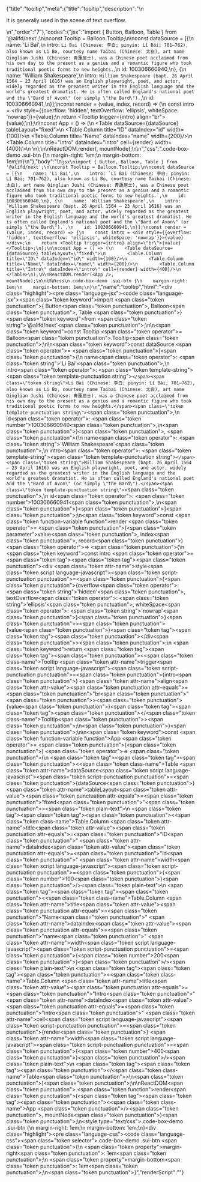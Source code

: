 {"title":"tooltip","meta":{"title":"tooltip","description":"\n<p>It is generally used in the scene of text overflow.</p>\n","order":"7"},"codes":{"jsx":"import { Button, Balloon, Table } from '@alifd/next';\n\nconst Tooltip = Balloon.Tooltip;\n\nconst dataSource = [{\n    name: 'Li Bai',\n    intro: `Li Bai (Chinese: 李白; pinyin: Lǐ Bái; 701–762), also known as Li Bo, courtesy name Taibai (Chinese: 太白), art name Qinglian Jushi (Chinese: 青蓮居士), was a Chinese poet acclaimed from his own day to the present as a genius and a romantic figure who took traditional poetic forms to new heights.`,\n    id: 100306660940,\n}, {\n    name: 'William Shakespeare',\n    intro: `William Shakespeare (bapt. 26 April 1564 – 23 April 1616) was an English playwright, poet, and actor, widely regarded as the greatest writer in the English language and the world's greatest dramatist. He is often called England's national poet and the \"Bard of Avon\" (or simply \"the Bard\").`,\n    id: 100306660941,\n}];\nconst render = (value, index, record) => {\n    const intro = <div style={{overflow: 'hidden', textOverflow: 'ellipsis', whiteSpace: 'nowrap'}}>{value}</div>;\n    return <Tooltip trigger={intro} align=\"br\">{value}</Tooltip>;\n};\n\nconst App = () => (\n    <Table dataSource={dataSource} tableLayout=\"fixed\">\n        <Table.Column title=\"ID\" dataIndex=\"id\" width={100}/>\n        <Table.Column title=\"Name\" dataIndex=\"name\" width={200}/>\n        <Table.Column title=\"Intro\" dataIndex=\"intro\" cell={render} width={400}/>\n    </Table>\n);\n\nReactDOM.render(<App />, mountNode);\n\n","css":".code-box-demo .sui-btn {\n    margin-right: 1em;\n    margin-bottom: 1em;\n}\n"},"body":"\n````jsx\nimport { Button, Balloon, Table } from '@alifd/next';\n\nconst Tooltip = Balloon.Tooltip;\n\nconst dataSource = [{\n    name: 'Li Bai',\n    intro: `Li Bai (Chinese: 李白; pinyin: Lǐ Bái; 701–762), also known as Li Bo, courtesy name Taibai (Chinese: 太白), art name Qinglian Jushi (Chinese: 青蓮居士), was a Chinese poet acclaimed from his own day to the present as a genius and a romantic figure who took traditional poetic forms to new heights.`,\n    id: 100306660940,\n}, {\n    name: 'William Shakespeare',\n    intro: `William Shakespeare (bapt. 26 April 1564 – 23 April 1616) was an English playwright, poet, and actor, widely regarded as the greatest writer in the English language and the world's greatest dramatist. He is often called England's national poet and the \"Bard of Avon\" (or simply \"the Bard\").`,\n    id: 100306660941,\n}];\nconst render = (value, index, record) => {\n    const intro = <div style={{overflow: 'hidden', textOverflow: 'ellipsis', whiteSpace: 'nowrap'}}>{value}</div>;\n    return <Tooltip trigger={intro} align=\"br\">{value}</Tooltip>;\n};\n\nconst App = () => (\n    <Table dataSource={dataSource} tableLayout=\"fixed\">\n        <Table.Column title=\"ID\" dataIndex=\"id\" width={100}/>\n        <Table.Column title=\"Name\" dataIndex=\"name\" width={200}/>\n        <Table.Column title=\"Intro\" dataIndex=\"intro\" cell={render} width={400}/>\n    </Table>\n);\n\nReactDOM.render(<App />, mountNode);\n\n````\n\n````css\n.code-box-demo .sui-btn {\n    margin-right: 1em;\n    margin-bottom: 1em;\n}\n````","name":"tooltip","html":"<script>(function(){'use strict';\n\nvar _next = require('@alifd/next');\n\nvar Tooltip = _next.Balloon.Tooltip;\n\nvar dataSource = [{\n    name: 'Li Bai',\n    intro: 'Li Bai (Chinese: \\u674E\\u767D; pinyin: L\\u01D0 B\\xE1i; 701\\u2013762), also known as Li Bo, courtesy name Taibai (Chinese: \\u592A\\u767D), art name Qinglian Jushi (Chinese: \\u9752\\u84EE\\u5C45\\u58EB), was a Chinese poet acclaimed from his own day to the present as a genius and a romantic figure who took traditional poetic forms to new heights.',\n    id: 100306660940\n}, {\n    name: 'William Shakespeare',\n    intro: 'William Shakespeare (bapt. 26 April 1564 \\u2013 23 April 1616) was an English playwright, poet, and actor, widely regarded as the greatest writer in the English language and the world\\'s greatest dramatist. He is often called England\\'s national poet and the \"Bard of Avon\" (or simply \"the Bard\").',\n    id: 100306660941\n}];\nvar render = function render(value, index, record) {\n    var intro = React.createElement(\n        'div',\n        { style: { overflow: 'hidden', textOverflow: 'ellipsis', whiteSpace: 'nowrap' } },\n        value\n    );\n    return React.createElement(\n        Tooltip,\n        { trigger: intro, align: 'br' },\n        value\n    );\n};\n\nvar App = function App() {\n    return React.createElement(\n        _next.Table,\n        { dataSource: dataSource, tableLayout: 'fixed' },\n        React.createElement(_next.Table.Column, { title: 'ID', dataIndex: 'id', width: 100 }),\n        React.createElement(_next.Table.Column, { title: 'Name', dataIndex: 'name', width: 200 }),\n        React.createElement(_next.Table.Column, { title: 'Intro', dataIndex: 'intro', cell: render, width: 400 })\n    );\n};\n\nReactDOM.render(React.createElement(App, null), mountNode);})()</script><div class=\"highlight\"><pre class=\"language-jsx\"><code class=\"language-jsx\"><span class=\"token keyword\">import</span> <span class=\"token punctuation\">{</span> Button<span class=\"token punctuation\">,</span> Balloon<span class=\"token punctuation\">,</span> Table <span class=\"token punctuation\">}</span> <span class=\"token keyword\">from</span> <span class=\"token string\">'@alifd/next'</span><span class=\"token punctuation\">;</span>\n\n<span class=\"token keyword\">const</span> Tooltip <span class=\"token operator\">=</span> Balloon<span class=\"token punctuation\">.</span>Tooltip<span class=\"token punctuation\">;</span>\n\n<span class=\"token keyword\">const</span> dataSource <span class=\"token operator\">=</span> <span class=\"token punctuation\">[</span><span class=\"token punctuation\">{</span>\n    name<span class=\"token operator\">:</span> <span class=\"token string\">'Li Bai'</span><span class=\"token punctuation\">,</span>\n    intro<span class=\"token operator\">:</span> <span class=\"token template-string\"><span class=\"token template-punctuation string\">`</span><span class=\"token string\">Li Bai (Chinese: 李白; pinyin: Lǐ Bái; 701–762), also known as Li Bo, courtesy name Taibai (Chinese: 太白), art name Qinglian Jushi (Chinese: 青蓮居士), was a Chinese poet acclaimed from his own day to the present as a genius and a romantic figure who took traditional poetic forms to new heights.</span><span class=\"token template-punctuation string\">`</span></span><span class=\"token punctuation\">,</span>\n    id<span class=\"token operator\">:</span> <span class=\"token number\">100306660940</span><span class=\"token punctuation\">,</span>\n<span class=\"token punctuation\">}</span><span class=\"token punctuation\">,</span> <span class=\"token punctuation\">{</span>\n    name<span class=\"token operator\">:</span> <span class=\"token string\">'William Shakespeare'</span><span class=\"token punctuation\">,</span>\n    intro<span class=\"token operator\">:</span> <span class=\"token template-string\"><span class=\"token template-punctuation string\">`</span><span class=\"token string\">William Shakespeare (bapt. 26 April 1564 – 23 April 1616) was an English playwright, poet, and actor, widely regarded as the greatest writer in the English language and the world's greatest dramatist. He is often called England's national poet and the \"Bard of Avon\" (or simply \"the Bard\").</span><span class=\"token template-punctuation string\">`</span></span><span class=\"token punctuation\">,</span>\n    id<span class=\"token operator\">:</span> <span class=\"token number\">100306660941</span><span class=\"token punctuation\">,</span>\n<span class=\"token punctuation\">}</span><span class=\"token punctuation\">]</span><span class=\"token punctuation\">;</span>\n<span class=\"token keyword\">const</span> <span class=\"token function-variable function\">render</span> <span class=\"token operator\">=</span> <span class=\"token punctuation\">(</span><span class=\"token parameter\">value<span class=\"token punctuation\">,</span> index<span class=\"token punctuation\">,</span> record</span><span class=\"token punctuation\">)</span> <span class=\"token operator\">=></span> <span class=\"token punctuation\">{</span>\n    <span class=\"token keyword\">const</span> intro <span class=\"token operator\">=</span> <span class=\"token tag\"><span class=\"token tag\"><span class=\"token punctuation\">&lt;</span>div</span> <span class=\"token attr-name\">style</span><span class=\"token script language-javascript\"><span class=\"token script-punctuation punctuation\">=</span><span class=\"token punctuation\">{</span><span class=\"token punctuation\">{</span>overflow<span class=\"token operator\">:</span> <span class=\"token string\">'hidden'</span><span class=\"token punctuation\">,</span> textOverflow<span class=\"token operator\">:</span> <span class=\"token string\">'ellipsis'</span><span class=\"token punctuation\">,</span> whiteSpace<span class=\"token operator\">:</span> <span class=\"token string\">'nowrap'</span><span class=\"token punctuation\">}</span><span class=\"token punctuation\">}</span></span><span class=\"token punctuation\">></span></span><span class=\"token punctuation\">{</span>value<span class=\"token punctuation\">}</span><span class=\"token tag\"><span class=\"token tag\"><span class=\"token punctuation\">&lt;/</span>div</span><span class=\"token punctuation\">></span></span><span class=\"token punctuation\">;</span>\n    <span class=\"token keyword\">return</span> <span class=\"token tag\"><span class=\"token tag\"><span class=\"token punctuation\">&lt;</span><span class=\"token class-name\">Tooltip</span></span> <span class=\"token attr-name\">trigger</span><span class=\"token script language-javascript\"><span class=\"token script-punctuation punctuation\">=</span><span class=\"token punctuation\">{</span>intro<span class=\"token punctuation\">}</span></span> <span class=\"token attr-name\">align</span><span class=\"token attr-value\"><span class=\"token punctuation attr-equals\">=</span><span class=\"token punctuation\">\"</span>br<span class=\"token punctuation\">\"</span></span><span class=\"token punctuation\">></span></span><span class=\"token punctuation\">{</span>value<span class=\"token punctuation\">}</span><span class=\"token tag\"><span class=\"token tag\"><span class=\"token punctuation\">&lt;/</span><span class=\"token class-name\">Tooltip</span></span><span class=\"token punctuation\">></span></span><span class=\"token punctuation\">;</span>\n<span class=\"token punctuation\">}</span><span class=\"token punctuation\">;</span>\n\n<span class=\"token keyword\">const</span> <span class=\"token function-variable function\">App</span> <span class=\"token operator\">=</span> <span class=\"token punctuation\">(</span><span class=\"token punctuation\">)</span> <span class=\"token operator\">=></span> <span class=\"token punctuation\">(</span>\n    <span class=\"token tag\"><span class=\"token tag\"><span class=\"token punctuation\">&lt;</span><span class=\"token class-name\">Table</span></span> <span class=\"token attr-name\">dataSource</span><span class=\"token script language-javascript\"><span class=\"token script-punctuation punctuation\">=</span><span class=\"token punctuation\">{</span>dataSource<span class=\"token punctuation\">}</span></span> <span class=\"token attr-name\">tableLayout</span><span class=\"token attr-value\"><span class=\"token punctuation attr-equals\">=</span><span class=\"token punctuation\">\"</span>fixed<span class=\"token punctuation\">\"</span></span><span class=\"token punctuation\">></span></span><span class=\"token plain-text\">\n        </span><span class=\"token tag\"><span class=\"token tag\"><span class=\"token punctuation\">&lt;</span><span class=\"token class-name\">Table.Column</span></span> <span class=\"token attr-name\">title</span><span class=\"token attr-value\"><span class=\"token punctuation attr-equals\">=</span><span class=\"token punctuation\">\"</span>ID<span class=\"token punctuation\">\"</span></span> <span class=\"token attr-name\">dataIndex</span><span class=\"token attr-value\"><span class=\"token punctuation attr-equals\">=</span><span class=\"token punctuation\">\"</span>id<span class=\"token punctuation\">\"</span></span> <span class=\"token attr-name\">width</span><span class=\"token script language-javascript\"><span class=\"token script-punctuation punctuation\">=</span><span class=\"token punctuation\">{</span><span class=\"token number\">100</span><span class=\"token punctuation\">}</span></span><span class=\"token punctuation\">/></span></span><span class=\"token plain-text\">\n        </span><span class=\"token tag\"><span class=\"token tag\"><span class=\"token punctuation\">&lt;</span><span class=\"token class-name\">Table.Column</span></span> <span class=\"token attr-name\">title</span><span class=\"token attr-value\"><span class=\"token punctuation attr-equals\">=</span><span class=\"token punctuation\">\"</span>Name<span class=\"token punctuation\">\"</span></span> <span class=\"token attr-name\">dataIndex</span><span class=\"token attr-value\"><span class=\"token punctuation attr-equals\">=</span><span class=\"token punctuation\">\"</span>name<span class=\"token punctuation\">\"</span></span> <span class=\"token attr-name\">width</span><span class=\"token script language-javascript\"><span class=\"token script-punctuation punctuation\">=</span><span class=\"token punctuation\">{</span><span class=\"token number\">200</span><span class=\"token punctuation\">}</span></span><span class=\"token punctuation\">/></span></span><span class=\"token plain-text\">\n        </span><span class=\"token tag\"><span class=\"token tag\"><span class=\"token punctuation\">&lt;</span><span class=\"token class-name\">Table.Column</span></span> <span class=\"token attr-name\">title</span><span class=\"token attr-value\"><span class=\"token punctuation attr-equals\">=</span><span class=\"token punctuation\">\"</span>Intro<span class=\"token punctuation\">\"</span></span> <span class=\"token attr-name\">dataIndex</span><span class=\"token attr-value\"><span class=\"token punctuation attr-equals\">=</span><span class=\"token punctuation\">\"</span>intro<span class=\"token punctuation\">\"</span></span> <span class=\"token attr-name\">cell</span><span class=\"token script language-javascript\"><span class=\"token script-punctuation punctuation\">=</span><span class=\"token punctuation\">{</span>render<span class=\"token punctuation\">}</span></span> <span class=\"token attr-name\">width</span><span class=\"token script language-javascript\"><span class=\"token script-punctuation punctuation\">=</span><span class=\"token punctuation\">{</span><span class=\"token number\">400</span><span class=\"token punctuation\">}</span></span><span class=\"token punctuation\">/></span></span><span class=\"token plain-text\">\n    </span><span class=\"token tag\"><span class=\"token tag\"><span class=\"token punctuation\">&lt;/</span><span class=\"token class-name\">Table</span></span><span class=\"token punctuation\">></span></span>\n<span class=\"token punctuation\">)</span><span class=\"token punctuation\">;</span>\n\nReactDOM<span class=\"token punctuation\">.</span><span class=\"token function\">render</span><span class=\"token punctuation\">(</span><span class=\"token tag\"><span class=\"token tag\"><span class=\"token punctuation\">&lt;</span><span class=\"token class-name\">App</span></span> <span class=\"token punctuation\">/></span></span><span class=\"token punctuation\">,</span> mountNode<span class=\"token punctuation\">)</span><span class=\"token punctuation\">;</span>\n</code></pre></div><style type=\"text/css\">.code-box-demo .sui-btn {\n    margin-right: 1em;\n    margin-bottom: 1em;\n}</style><div class=\"highlight\"><pre class=\"language-css\"><code class=\"language-css\"><span class=\"token selector\">.code-box-demo .sui-btn</span> <span class=\"token punctuation\">{</span>\n    <span class=\"token property\">margin-right</span><span class=\"token punctuation\">:</span> 1em<span class=\"token punctuation\">;</span>\n    <span class=\"token property\">margin-bottom</span><span class=\"token punctuation\">:</span> 1em<span class=\"token punctuation\">;</span>\n<span class=\"token punctuation\">}</span></code></pre></div>","renderScript":"<script>(function(){'use strict';\n\nvar _createClass = function () { function defineProperties(target, props) { for (var i = 0; i < props.length; i++) { var descriptor = props[i]; descriptor.enumerable = descriptor.enumerable || false; descriptor.configurable = true; if (\"value\" in descriptor) descriptor.writable = true; Object.defineProperty(target, descriptor.key, descriptor); } } return function (Constructor, protoProps, staticProps) { if (protoProps) defineProperties(Constructor.prototype, protoProps); if (staticProps) defineProperties(Constructor, staticProps); return Constructor; }; }();\n\nvar _reactLive = require('react-live');\n\nvar _next = require('@alifd/next');\n\nfunction _classCallCheck(instance, Constructor) { if (!(instance instanceof Constructor)) { throw new TypeError(\"Cannot call a class as a function\"); } }\n\nfunction _possibleConstructorReturn(self, call) { if (!self) { throw new ReferenceError(\"this hasn't been initialised - super() hasn't been called\"); } return call && (typeof call === \"object\" || typeof call === \"function\") ? call : self; }\n\nfunction _inherits(subClass, superClass) { if (typeof superClass !== \"function\" && superClass !== null) { throw new TypeError(\"Super expression must either be null or a function, not \" + typeof superClass); } subClass.prototype = Object.create(superClass && superClass.prototype, { constructor: { value: subClass, enumerable: false, writable: true, configurable: true } }); if (superClass) Object.setPrototypeOf ? Object.setPrototypeOf(subClass, superClass) : subClass.__proto__ = superClass; }\n\nwindow.demoNames.push('tooltipEnUs');\n\ndocument.getElementById('tooltipEnUs-style').innerHTML = '.code-box-demo .sui-btn {\\n    margin-right: 1em;\\n    margin-bottom: 1em;\\n}\\n';\n\nwindow.tooltipEnUsRenderScript = function tooltipEnUsRenderScript(liveDemo) {\n    var mountNode = document.getElementById('tooltipEnUs-mount');\n    if (liveDemo === \"false\") {\n        document.getElementById('tooltipEnUs-body').innerHTML = '<pre class=\"language-jsx\"><code class=\"language-jsx\"><span class=\"token keyword\">import</span> <span class=\"token punctuation\">{</span> Button<span class=\"token punctuation\">,</span> Balloon<span class=\"token punctuation\">,</span> Table <span class=\"token punctuation\">}</span> <span class=\"token keyword\">from</span> <span class=\"token string\">\\'@alifd/next\\'</span><span class=\"token punctuation\">;</span>\\n\\n<span class=\"token keyword\">const</span> Tooltip <span class=\"token operator\">=</span> Balloon<span class=\"token punctuation\">.</span>Tooltip<span class=\"token punctuation\">;</span>\\n\\n<span class=\"token keyword\">const</span> dataSource <span class=\"token operator\">=</span> <span class=\"token punctuation\">[</span><span class=\"token punctuation\">{</span>\\n    name<span class=\"token operator\">:</span> <span class=\"token string\">\\'Li Bai\\'</span><span class=\"token punctuation\">,</span>\\n    intro<span class=\"token operator\">:</span> <span class=\"token template-string\"><span class=\"token template-punctuation string\">{backquote}</span><span class=\"token string\">Li Bai (Chinese: \\u674E\\u767D; pinyin: L\\u01D0 B\\xE1i; 701\\u2013762), also known as Li Bo, courtesy name Taibai (Chinese: \\u592A\\u767D), art name Qinglian Jushi (Chinese: \\u9752\\u84EE\\u5C45\\u58EB), was a Chinese poet acclaimed from his own day to the present as a genius and a romantic figure who took traditional poetic forms to new heights.</span><span class=\"token template-punctuation string\">{backquote}</span></span><span class=\"token punctuation\">,</span>\\n    id<span class=\"token operator\">:</span> <span class=\"token number\">100306660940</span><span class=\"token punctuation\">,</span>\\n<span class=\"token punctuation\">}</span><span class=\"token punctuation\">,</span> <span class=\"token punctuation\">{</span>\\n    name<span class=\"token operator\">:</span> <span class=\"token string\">\\'William Shakespeare\\'</span><span class=\"token punctuation\">,</span>\\n    intro<span class=\"token operator\">:</span> <span class=\"token template-string\"><span class=\"token template-punctuation string\">{backquote}</span><span class=\"token string\">William Shakespeare (bapt. 26 April 1564 \\u2013 23 April 1616) was an English playwright, poet, and actor, widely regarded as the greatest writer in the English language and the world\\'s greatest dramatist. He is often called England\\'s national poet and the \"Bard of Avon\" (or simply \"the Bard\").</span><span class=\"token template-punctuation string\">{backquote}</span></span><span class=\"token punctuation\">,</span>\\n    id<span class=\"token operator\">:</span> <span class=\"token number\">100306660941</span><span class=\"token punctuation\">,</span>\\n<span class=\"token punctuation\">}</span><span class=\"token punctuation\">]</span><span class=\"token punctuation\">;</span>\\n<span class=\"token keyword\">const</span> <span class=\"token function-variable function\">render</span> <span class=\"token operator\">=</span> <span class=\"token punctuation\">(</span><span class=\"token parameter\">value<span class=\"token punctuation\">,</span> index<span class=\"token punctuation\">,</span> record</span><span class=\"token punctuation\">)</span> <span class=\"token operator\">=></span> <span class=\"token punctuation\">{</span>\\n    <span class=\"token keyword\">const</span> intro <span class=\"token operator\">=</span> <span class=\"token tag\"><span class=\"token tag\"><span class=\"token punctuation\">&lt;</span>div</span> <span class=\"token attr-name\">style</span><span class=\"token script language-javascript\"><span class=\"token script-punctuation punctuation\">=</span><span class=\"token punctuation\">{</span><span class=\"token punctuation\">{</span>overflow<span class=\"token operator\">:</span> <span class=\"token string\">\\'hidden\\'</span><span class=\"token punctuation\">,</span> textOverflow<span class=\"token operator\">:</span> <span class=\"token string\">\\'ellipsis\\'</span><span class=\"token punctuation\">,</span> whiteSpace<span class=\"token operator\">:</span> <span class=\"token string\">\\'nowrap\\'</span><span class=\"token punctuation\">}</span><span class=\"token punctuation\">}</span></span><span class=\"token punctuation\">></span></span><span class=\"token punctuation\">{</span>value<span class=\"token punctuation\">}</span><span class=\"token tag\"><span class=\"token tag\"><span class=\"token punctuation\">&lt;/</span>div</span><span class=\"token punctuation\">></span></span><span class=\"token punctuation\">;</span>\\n    <span class=\"token keyword\">return</span> <span class=\"token tag\"><span class=\"token tag\"><span class=\"token punctuation\">&lt;</span><span class=\"token class-name\">Tooltip</span></span> <span class=\"token attr-name\">trigger</span><span class=\"token script language-javascript\"><span class=\"token script-punctuation punctuation\">=</span><span class=\"token punctuation\">{</span>intro<span class=\"token punctuation\">}</span></span> <span class=\"token attr-name\">align</span><span class=\"token attr-value\"><span class=\"token punctuation attr-equals\">=</span><span class=\"token punctuation\">\"</span>br<span class=\"token punctuation\">\"</span></span><span class=\"token punctuation\">></span></span><span class=\"token punctuation\">{</span>value<span class=\"token punctuation\">}</span><span class=\"token tag\"><span class=\"token tag\"><span class=\"token punctuation\">&lt;/</span><span class=\"token class-name\">Tooltip</span></span><span class=\"token punctuation\">></span></span><span class=\"token punctuation\">;</span>\\n<span class=\"token punctuation\">}</span><span class=\"token punctuation\">;</span>\\n\\n<span class=\"token keyword\">const</span> <span class=\"token function-variable function\">App</span> <span class=\"token operator\">=</span> <span class=\"token punctuation\">(</span><span class=\"token punctuation\">)</span> <span class=\"token operator\">=></span> <span class=\"token punctuation\">(</span>\\n    <span class=\"token tag\"><span class=\"token tag\"><span class=\"token punctuation\">&lt;</span><span class=\"token class-name\">Table</span></span> <span class=\"token attr-name\">dataSource</span><span class=\"token script language-javascript\"><span class=\"token script-punctuation punctuation\">=</span><span class=\"token punctuation\">{</span>dataSource<span class=\"token punctuation\">}</span></span> <span class=\"token attr-name\">tableLayout</span><span class=\"token attr-value\"><span class=\"token punctuation attr-equals\">=</span><span class=\"token punctuation\">\"</span>fixed<span class=\"token punctuation\">\"</span></span><span class=\"token punctuation\">></span></span><span class=\"token plain-text\">\\n        </span><span class=\"token tag\"><span class=\"token tag\"><span class=\"token punctuation\">&lt;</span><span class=\"token class-name\">Table.Column</span></span> <span class=\"token attr-name\">title</span><span class=\"token attr-value\"><span class=\"token punctuation attr-equals\">=</span><span class=\"token punctuation\">\"</span>ID<span class=\"token punctuation\">\"</span></span> <span class=\"token attr-name\">dataIndex</span><span class=\"token attr-value\"><span class=\"token punctuation attr-equals\">=</span><span class=\"token punctuation\">\"</span>id<span class=\"token punctuation\">\"</span></span> <span class=\"token attr-name\">width</span><span class=\"token script language-javascript\"><span class=\"token script-punctuation punctuation\">=</span><span class=\"token punctuation\">{</span><span class=\"token number\">100</span><span class=\"token punctuation\">}</span></span><span class=\"token punctuation\">/></span></span><span class=\"token plain-text\">\\n        </span><span class=\"token tag\"><span class=\"token tag\"><span class=\"token punctuation\">&lt;</span><span class=\"token class-name\">Table.Column</span></span> <span class=\"token attr-name\">title</span><span class=\"token attr-value\"><span class=\"token punctuation attr-equals\">=</span><span class=\"token punctuation\">\"</span>Name<span class=\"token punctuation\">\"</span></span> <span class=\"token attr-name\">dataIndex</span><span class=\"token attr-value\"><span class=\"token punctuation attr-equals\">=</span><span class=\"token punctuation\">\"</span>name<span class=\"token punctuation\">\"</span></span> <span class=\"token attr-name\">width</span><span class=\"token script language-javascript\"><span class=\"token script-punctuation punctuation\">=</span><span class=\"token punctuation\">{</span><span class=\"token number\">200</span><span class=\"token punctuation\">}</span></span><span class=\"token punctuation\">/></span></span><span class=\"token plain-text\">\\n        </span><span class=\"token tag\"><span class=\"token tag\"><span class=\"token punctuation\">&lt;</span><span class=\"token class-name\">Table.Column</span></span> <span class=\"token attr-name\">title</span><span class=\"token attr-value\"><span class=\"token punctuation attr-equals\">=</span><span class=\"token punctuation\">\"</span>Intro<span class=\"token punctuation\">\"</span></span> <span class=\"token attr-name\">dataIndex</span><span class=\"token attr-value\"><span class=\"token punctuation attr-equals\">=</span><span class=\"token punctuation\">\"</span>intro<span class=\"token punctuation\">\"</span></span> <span class=\"token attr-name\">cell</span><span class=\"token script language-javascript\"><span class=\"token script-punctuation punctuation\">=</span><span class=\"token punctuation\">{</span>render<span class=\"token punctuation\">}</span></span> <span class=\"token attr-name\">width</span><span class=\"token script language-javascript\"><span class=\"token script-punctuation punctuation\">=</span><span class=\"token punctuation\">{</span><span class=\"token number\">400</span><span class=\"token punctuation\">}</span></span><span class=\"token punctuation\">/></span></span><span class=\"token plain-text\">\\n    </span><span class=\"token tag\"><span class=\"token tag\"><span class=\"token punctuation\">&lt;/</span><span class=\"token class-name\">Table</span></span><span class=\"token punctuation\">></span></span>\\n<span class=\"token punctuation\">)</span><span class=\"token punctuation\">;</span>\\n\\nReactDOM<span class=\"token punctuation\">.</span><span class=\"token function\">render</span><span class=\"token punctuation\">(</span><span class=\"token tag\"><span class=\"token tag\"><span class=\"token punctuation\">&lt;</span><span class=\"token class-name\">App</span></span> <span class=\"token punctuation\">/></span></span><span class=\"token punctuation\">,</span> mountNode<span class=\"token punctuation\">)</span><span class=\"token punctuation\">;</span>\\n\\n</code></pre>\\n<pre class=\"language-css\"><code class=\"language-css\"><span class=\"token selector\">.code-box-demo .sui-btn</span> <span class=\"token punctuation\">{</span>\\n    <span class=\"token property\">margin-right</span><span class=\"token punctuation\">:</span> 1em<span class=\"token punctuation\">;</span>\\n    <span class=\"token property\">margin-bottom</span><span class=\"token punctuation\">:</span> 1em<span class=\"token punctuation\">;</span>\\n<span class=\"token punctuation\">}</span>\\n</code></pre>\\n'.replace(/{backquote}/g, '`').replace(/{dollar}/g, '$');\n\n        var Tooltip = _next.Balloon.Tooltip;\n\n        var dataSource = [{\n            name: 'Li Bai',\n            intro: 'Li Bai (Chinese: \\u674E\\u767D; pinyin: L\\u01D0 B\\xE1i; 701\\u2013762), also known as Li Bo, courtesy name Taibai (Chinese: \\u592A\\u767D), art name Qinglian Jushi (Chinese: \\u9752\\u84EE\\u5C45\\u58EB), was a Chinese poet acclaimed from his own day to the present as a genius and a romantic figure who took traditional poetic forms to new heights.',\n            id: 100306660940\n        }, {\n            name: 'William Shakespeare',\n            intro: 'William Shakespeare (bapt. 26 April 1564 \\u2013 23 April 1616) was an English playwright, poet, and actor, widely regarded as the greatest writer in the English language and the world\\'s greatest dramatist. He is often called England\\'s national poet and the \"Bard of Avon\" (or simply \"the Bard\").',\n            id: 100306660941\n        }];\n        var render = function render(value, index, record) {\n            var intro = React.createElement(\n                'div',\n                { style: { overflow: 'hidden', textOverflow: 'ellipsis', whiteSpace: 'nowrap' } },\n                value\n            );\n            return React.createElement(\n                Tooltip,\n                { trigger: intro, align: 'br' },\n                value\n            );\n        };\n\n        var App = function App() {\n            return React.createElement(\n                _next.Table,\n                { dataSource: dataSource, tableLayout: 'fixed' },\n                React.createElement(_next.Table.Column, { title: 'ID', dataIndex: 'id', width: 100 }),\n                React.createElement(_next.Table.Column, { title: 'Name', dataIndex: 'name', width: 200 }),\n                React.createElement(_next.Table.Column, { title: 'Intro', dataIndex: 'intro', cell: render, width: 400 })\n            );\n        };\n\n        ReactDOM.render(React.createElement(App, null), mountNode);\n\n        return;\n    }\n\n    var tooltipEnUsLiveScript = 'const Tooltip = Balloon.Tooltip;\\n\\nconst dataSource = [\\n  {\\n    name: \"Li Bai\",\\n    intro: `Li Bai (Chinese: \\u674E\\u767D; pinyin: L\\u01D0 B\\xE1i; 701\\u2013762), also known as Li Bo, courtesy name Taibai (Chinese: \\u592A\\u767D), art name Qinglian Jushi (Chinese: \\u9752\\u84EE\\u5C45\\u58EB), was a Chinese poet acclaimed from his own day to the present as a genius and a romantic figure who took traditional poetic forms to new heights.`,\\n    id: 100306660940\\n  },\\n  {\\n    name: \"William Shakespeare\",\\n    intro: `William Shakespeare (bapt. 26 April 1564 \\u2013 23 April 1616) was an English playwright, poet, and actor, widely regarded as the greatest writer in the English language and the world\\'s greatest dramatist. He is often called England\\'s national poet and the \"Bard of Avon\" (or simply \"the Bard\").`,\\n    id: 100306660941\\n  }\\n];\\nconst render = (value, index, record) => {\\n  const intro = (\\n    <div\\n      style={{\\n        overflow: \"hidden\",\\n        textOverflow: \"ellipsis\",\\n        whiteSpace: \"nowrap\"\\n      }}\\n    >\\n      {value}\\n    </div>\\n  );\\n  return (\\n    <Tooltip trigger={intro} align=\"br\">\\n      {value}\\n    </Tooltip>\\n  );\\n};\\n\\nconst App = () => (\\n  <Table dataSource={dataSource} tableLayout=\"fixed\">\\n    <Table.Column title=\"ID\" dataIndex=\"id\" width={100} />\\n    <Table.Column title=\"Name\" dataIndex=\"name\" width={200} />\\n    <Table.Column title=\"Intro\" dataIndex=\"intro\" cell={render} width={400} />\\n  </Table>\\n);\\n\\nReactDOM.render(<App />, mountNode);';\n    var emptyTheme = {\n        plain: {},\n        styles: [{\n            types: [],\n            styles: {}\n        }]\n    };\n\n    function renderAfter() {\n        ReactDOM.render(React.createElement(\n            _next.Balloon.Tooltip,\n            {\n                align: 't',\n                style: { maxWidth: 320 },\n                trigger: React.createElement('div', {\n                    dangerouslySetInnerHTML: {\n                        __html: '<pre class=\"language-jsx\"><code class=\"language-jsx\"><span class=\"token keyword\">import</span> <span class=\"token punctuation\">{</span> Button<span class=\"token punctuation\">,</span> Balloon<span class=\"token punctuation\">,</span> Table <span class=\"token punctuation\">}</span> <span class=\"token keyword\">from</span> <span class=\"token string\">\\'@alifd/next\\'</span><span class=\"token punctuation\">;</span>\\n</code></pre>\\n'\n                    }\n                })\n            },\n            '\\u7F16\\u8F91\\u6A21\\u5F0F\\u6682\\u4E0D\\u652F\\u6301\\u4FEE\\u6539\\u4F9D\\u8D56\\u5F15\\u5165'\n        ), document.getElementById('tooltipEnUs-live-import'));\n        ReactDOM.render(React.createElement(\n            _next.Balloon.Tooltip,\n            {\n                align: 'b',\n                style: { maxWidth: 320 },\n                trigger: React.createElement('div', { dangerouslySetInnerHTML: { __html: '<pre class=\"language-css\"><code class=\"language-css\"><span class=\"token selector\">.code-box-demo .sui-btn</span> <span class=\"token punctuation\">{</span>\\n    <span class=\"token property\">margin-right</span><span class=\"token punctuation\">:</span> 1em<span class=\"token punctuation\">;</span>\\n    <span class=\"token property\">margin-bottom</span><span class=\"token punctuation\">:</span> 1em<span class=\"token punctuation\">;</span>\\n<span class=\"token punctuation\">}</span>\\n\\n</code></pre>\\n' } })\n            },\n            '\\u7F16\\u8F91\\u6A21\\u5F0F\\u6682\\u4E0D\\u652F\\u6301\\u4FEE\\u6539css'\n        ), document.getElementById('tooltipEnUs-live-css'));\n    }\n\n    var LiveRenderer = function (_React$Component) {\n        _inherits(LiveRenderer, _React$Component);\n\n        function LiveRenderer(props) {\n            _classCallCheck(this, LiveRenderer);\n\n            var _this = _possibleConstructorReturn(this, (LiveRenderer.__proto__ || Object.getPrototypeOf(LiveRenderer)).call(this, props));\n\n            _this.onBlur = function () {\n                var time = new Date().getTime();\n                window.top.postMessage({\n                    type: 'ReactLiveEdit',\n                    from: 'demo',\n                    body: { name: 'tooltipEnUs', component: 'Balloon', time: time }\n                }, '*');\n            };\n\n            return _this;\n        }\n\n        _createClass(LiveRenderer, [{\n            key: 'componentDidMount',\n            value: function componentDidMount() {\n                renderAfter();\n            }\n        }, {\n            key: 'render',\n            value: function render() {\n                return React.createElement(\n                    _reactLive.LiveProvider,\n                    {\n                        code: tooltipEnUsLiveScript,\n                        scope: { Button: _next.Button, Balloon: _next.Balloon, Table: _next.Table, mountNode: mountNode },\n                        noInline: true },\n                    React.createElement(\n                        'div',\n                        { id: 'tooltipEnUs-live-editor' },\n                        React.createElement(_reactLive.LiveError, { id: 'tooltipEnUs-live-error', className: 'react-live-error' }),\n                        React.createElement('div', { id: 'tooltipEnUs-live-import' }),\n                        React.createElement(\n                            'div',\n                            { id: 'tooltipEnUs-live-body', className: 'react-live-body' },\n                            React.createElement(_reactLive.LiveEditor, { theme: emptyTheme, onBlur: this.onBlur })\n                        ),\n                        React.createElement('div', { id: 'tooltipEnUs-live-css' })\n                    ),\n                    React.createElement(_reactLive.LivePreview, null)\n                );\n            }\n        }]);\n\n        return LiveRenderer;\n    }(React.Component);\n\n    ReactDOM.render(React.createElement(LiveRenderer, null), document.getElementById('tooltipEnUs-body'));\n    return;\n};\n\nwindow.renderFuncs.push(tooltipEnUsRenderScript);\n\nfunction onRiddleOrCodePenClick(type) {\n    var time = new Date().getTime();\n    window.top.postMessage({\n        type: 'RiddleOrCodePenClick',\n        from: 'demo',\n        body: { name: 'tooltipEnUs', component: 'Balloon', type: type, time: time }\n    }, '*');\n}\nReactDOM.render(React.createElement(\n    _next.Balloon.Tooltip,\n    {\n        align: 'b',\n        style: { maxWidth: 400 },\n        trigger: React.createElement(\n            'span',\n            { role: 'img', className: 'op-icon', onClick: function onClick() {\n                    return onRiddleOrCodePenClick('CodePen');\n                } },\n            React.createElement(\n                'svg',\n                { viewBox: '0 0 20 20', fill: 'currentColor' },\n                React.createElement('path', {\n                    d: 'M17.7207447,7.0537234 L10.2739362,2.0893617 C10.0952128,1.97021277 9.86223404,1.97021277 9.68404255,2.0893617 L2.23723404,7.0537234 C2.0893617,7.15212766 2.00053191,7.31861702 2.00053191,7.4962766 L2.00053191,12.4606383 C2.00053191,12.6382979 2.0893617,12.8047872 2.23723404,12.9031915 L9.68404255,17.8675532 C9.77340426,17.9271277 9.87606383,17.9569149 9.97925532,17.9569149 C10.0824468,17.9569149 10.1851064,17.9271277 10.2744681,17.8675532 L17.7212766,12.9031915 C17.8691489,12.8047872 17.9579787,12.6382979 17.9579787,12.4606383 L17.9579787,7.4962766 C17.9579787,7.31861702 17.8691489,7.15212766 17.7212766,7.0537234 L17.7207447,7.0537234 Z M9.9787234,11.8218085 L7.2143617,9.9787234 L9.9787234,8.1356383 L12.7430851,9.9787234 L9.9787234,11.8218085 Z M10.5106383,7.21170213 L10.5106383,3.52553191 L16.4664894,7.4962766 L13.7021277,9.3393617 L10.5106383,7.21170213 Z M9.44680851,7.21170213 L6.25531915,9.3393617 L3.49095745,7.4962766 L9.44680851,3.52553191 L9.44680851,7.21170213 Z M5.2962766,9.9787234 L3.06382979,11.4670213 L3.06382979,8.49042553 L5.2962766,9.9787234 Z M6.25531915,10.6180851 L9.44680851,12.7457447 L9.44680851,16.4319149 L3.49095745,12.4611702 L6.25531915,10.6180851 Z M10.5106383,12.7457447 L13.7021277,10.6180851 L16.4664894,12.4611702 L10.5106383,16.4319149 L10.5106383,12.7457447 Z M14.6611702,9.9787234 L16.893617,8.49042553 L16.893617,11.4670213 L14.6611702,9.9787234 Z' })\n            )\n        ) },\n    React.createElement(\n        'span',\n        null,\n        '\\u5728CodePen\\u4E2D\\u6253\\u5F00'\n    )\n), document.getElementById('tooltipEnUs-CodePen'));\nReactDOM.render(React.createElement(\n    _next.Balloon.Tooltip,\n    {\n        align: 'b',\n        style: { maxWidth: 400 },\n        trigger: React.createElement(\n            'span',\n            { role: 'img', className: 'op-icon', onClick: function onClick() {\n                    return onRiddleOrCodePenClick('Riddle');\n                } },\n            React.createElement(\n                'svg',\n                { viewBox: '0 0 20 20', fill: 'currentColor' },\n                React.createElement('path', {\n                    d: 'M12.0135981,2 C14.9585189,2 17.345849,4.38716704 17.345849,7.33333333 C17.345849,9.38478693 16.1882418,11.1657179 14.4903288,12.0578577 L17.2084049,16.7658872 C17.2378708,16.8169235 17.2591949,16.8704263 17.2727803,16.9248914 C17.3474476,17.0262914 17.3916465,17.1520943 17.3916465,17.2882205 C17.3916465,17.628088 17.1161295,17.9036051 16.7762619,17.9036051 L2.81174505,17.9048498 C2.75007855,17.9255976 2.68404472,17.9368421 2.61538462,17.9368421 C2.27551708,17.9368421 2,17.661325 2,17.3214575 L2,4.90050552 C2,4.44767651 2.36696407,4.08058607 2.8201909,4.08058607 L2.8201909,4.08058607 L4.598,4.08 L4.59829061,3.64037695 C4.59829061,2.78210363 5.25867561,2.07778272 6.09736436,2.00602116 L6.23871411,2 Z M11.9839597,3.23076923 L6.23745245,3.23076923 C6.01143198,3.23076923 5.82905984,3.41419855 5.82905984,3.64047008 L5.82905984,3.64047008 L5.829,4.08 L11.5615101,4.08058607 C13.3089935,4.08058607 14.7370181,5.4476011 14.8334247,7.17082808 L14.8386124,7.35677655 C14.8386124,9.16616658 13.3721154,10.632967 11.5615101,10.632967 L11.5615101,10.632967 L10.299,10.632 L12.6155561,14.6429723 C12.7020335,14.7927556 12.7183875,14.9637818 12.6748043,15.1180362 C12.6779184,15.1342067 12.6786336,15.1513556 12.6786336,15.1686715 C12.6786336,15.508539 12.4031165,15.7840561 12.063249,15.7840561 L5.39477011,15.7840561 C5.33908357,15.7840561 5.28512459,15.7766596 5.23382202,15.7627953 L5.21367522,15.7639098 L5.21367522,15.7639098 C4.87380768,15.7639098 4.59829061,15.4883927 4.59829061,15.1485252 L4.598,5.323 L3.23076923,5.32307709 L3.23,16.672 L15.733,16.672 L13.0769083,12.0713449 C12.9069827,11.7770252 13.0078241,11.40068 13.3021438,11.2307544 C13.3538063,11.200927 13.4079962,11.1794424 13.4631533,11.1658825 C14.9972153,10.5673738 16.0854701,9.07745387 16.0854701,7.33333333 C16.0854701,5.06705157 14.2491614,3.23076923 11.9839597,3.23076923 L11.9839597,3.23076923 Z M11.7212434,5.32867389 L11.5688942,5.32307709 L5.829,5.323 L5.82905984,11.0261966 C5.82905984,11.0464748 5.83052125,11.0664018 5.83334393,11.0858783 L5.84579569,11.1428571 L5.829,11.142 L5.829,14.553 L11.142,14.553 L8.71393544,10.3467056 C8.54400168,10.0523717 8.64484792,9.67600839 8.93918185,9.50607462 C9.01663814,9.46135521 9.09977514,9.43538787 9.18333591,9.42676402 L9.18350929,9.40512829 L11.5688942,9.40512829 C12.6982428,9.40512829 13.6102561,8.49132999 13.6102561,7.36410269 C13.6102561,6.23662753 12.6963072,5.32307709 11.5688942,5.32307709 Z' })\n            )\n        ) },\n    React.createElement(\n        'span',\n        null,\n        '\\u5728Riddle\\u4E2D\\u6253\\u5F00'\n    )\n), document.getElementById('tooltipEnUs-Riddle'));\nReactDOM.render(React.createElement(\n    _next.Balloon.Tooltip,\n    {\n        align: 'b',\n        style: { maxWidth: 320 },\n        trigger: React.createElement(\n            'span',\n            { className: 'code-box-code-action', onClick: function onClick() {\n                    _next.Message.success('复制成功');\n                } },\n            React.createElement(\n                'svg',\n                { viewBox: '0 0 20 20', focusable: 'false', 'data-icon': 'snippets', width: '20px', height: '20px', fill: 'currentColor', 'aria-hidden': 'true' },\n                React.createElement('path', { d: 'M15,5 L15,18 L2,18 L2,5 L15,5 Z M14,6 L3,6 L3,17 L14,17 L14,6 Z M18,2 L18,15 L16,15 L16,13.999 L17,14 L17,3 L6,3 L6,4 L5,4 L5,2 L18,2 Z M9,8 L9,11 L12,11 L12,12 L9,12 L9,15 L8,15 L8,12 L5,12 L5,11 L8,11 L8,8 L9,8 Z' })\n            )\n        )\n    },\n    React.createElement(\n        'span',\n        null,\n        '\\u590D\\u5236\\u4EE3\\u7801'\n    )\n), document.getElementById('tooltipEnUs-copy-btn'));\nReactDOM.render(React.createElement(\n    React.Fragment,\n    null,\n    React.createElement(\n        _next.Balloon.Tooltip,\n        {\n            align: 'b',\n            style: { maxWidth: 400 },\n            trigger: React.createElement(\n                'span',\n                { id: 'tooltipEnUs-icon-show', className: 'code-box-code-action code-expand-icon-show' },\n                React.createElement(\n                    'svg',\n                    { alt: 'expand code', width: '20px', height: '20px', viewBox: '0 0 20 20', fill: 'currentColor' },\n                    React.createElement('path', {\n                        d: 'M14.4307124,13.5667899 L15.1349452,14.276759 L10.7473676,18.6288871 L6.42783259,14.2738791 L7.13782502,13.5696698 L10.7530744,17.2147744 L14.4307124,13.5667899 Z M4.79130753,8.067524 L16.3824174,11.1733525 L16.1235984,12.1392784 L4.53248848,9.03344983 L4.79130753,8.067524 Z M10.8154102,1.57503552 L15.1349452,5.93004351 L14.4249528,6.63425282 L10.809949,2.98914817 L7.13206544,6.6371327 L6.42783259,5.92716363 L10.8154102,1.57503552 Z',\n                        transform: 'translate(10.457453, 10.101961) rotate(90.000000) translate(-10.457453, -10.101961) ' })\n                )\n            ) },\n        React.createElement(\n            'span',\n            null,\n            '\\u5C55\\u5F00\\u4EE3\\u7801',\n            React.createElement('br', null),\n            React.createElement('br', null),\n            '\\u5C0F\\u63D0\\u793A: ',\n            React.createElement('br', null),\n            React.createElement('br', null),\n            ' 1. \\u70B9\\u51FB\\u4E00\\u4E0B\\u4EE3\\u7801\\uFF0C\\u8BD5\\u4E00\\u8BD5\\u5728\\u7EBF\\u7F16\\u8F91\\u9884\\u89C8\\u5427\\uFF01 ',\n            React.createElement('br', null),\n            React.createElement('br', null),\n            '2. \\u9875\\u9762\\u53F3\\u4E0A\\u65B9 \\u6709 ',\n            React.createElement(\n                'strong',\n                null,\n                '\\u5168\\u5C40\\u4EE3\\u7801\\u5C55\\u5F00'\n            ),\n            ' \\u53CA ',\n            React.createElement(\n                'strong',\n                null,\n                '\\u5F00\\u542F\\u5728\\u7EBF\\u7F16\\u8F91'\n            ),\n            ' \\u6A21\\u5F0F\\u54DF\\uFF5E'\n        )\n    ),\n    React.createElement(\n        _next.Balloon.Tooltip,\n        {\n            align: 'b',\n            style: { maxWidth: 400 },\n            trigger: React.createElement(\n                'span',\n                { id: 'tooltipEnUs-icon-hide', className: 'code-box-code-action code-expand-icon-hide', style: { display: 'none' } },\n                React.createElement(\n                    'svg',\n                    { alt: 'expand code', width: '20px', height: '20px', viewBox: '0 0 20 20', style: { fill: '#3B9AFF' } },\n                    React.createElement('path', {\n                        d: 'M14.4307124,13.5667899 L15.1349452,14.276759 L10.7473676,18.6288871 L6.42783259,14.2738791 L7.13782502,13.5696698 L10.7530744,17.2147744 L14.4307124,13.5667899 Z M4.79130753,8.067524 L16.3824174,11.1733525 L16.1235984,12.1392784 L4.53248848,9.03344983 L4.79130753,8.067524 Z M10.8154102,1.57503552 L15.1349452,5.93004351 L14.4249528,6.63425282 L10.809949,2.98914817 L7.13206544,6.6371327 L6.42783259,5.92716363 L10.8154102,1.57503552 Z',\n                        transform: 'translate(10.457453, 10.101961) rotate(90.000000) translate(-10.457453, -10.101961) ' })\n                )\n            ) },\n        React.createElement(\n            'span',\n            null,\n            '\\u6536\\u8D77\\u4EE3\\u7801',\n            React.createElement('br', null),\n            React.createElement('br', null),\n            '\\u5C0F\\u63D0\\u793A: ',\n            React.createElement('br', null),\n            React.createElement('br', null),\n            ' 1. \\u70B9\\u51FB\\u4E00\\u4E0B\\u4EE3\\u7801\\uFF0C\\u8BD5\\u4E00\\u8BD5\\u5728\\u7EBF\\u7F16\\u8F91\\u9884\\u89C8\\u5427\\uFF01 ',\n            React.createElement('br', null),\n            React.createElement('br', null),\n            '2. \\u9875\\u9762\\u53F3\\u4E0A\\u65B9 \\u6709 ',\n            React.createElement(\n                'strong',\n                null,\n                '\\u5168\\u5C40\\u4EE3\\u7801\\u5C55\\u5F00'\n            ),\n            ' \\u53CA ',\n            React.createElement(\n                'strong',\n                null,\n                '\\u5F00\\u542F\\u5728\\u7EBF\\u7F16\\u8F91'\n            ),\n            ' \\u6A21\\u5F0F\\u54DF\\uFF5E'\n        )\n    )\n), document.getElementById('tooltipEnUs-fold-code'));})()</script>"}